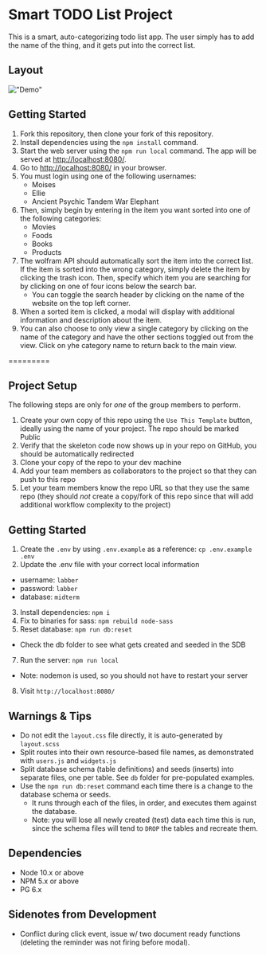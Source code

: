 # Smart TODO List Project

This is a smart, auto-categorizing todo list app. The user simply has to add the name of the thing, and it gets put into the correct list.


## Layout

!["Demo"](https://github.com/mcken-vince/SmartList/blob/master/planning/SmartList-demo.gif)

## Getting Started

1. Fork this repository, then clone your fork of this repository.
2. Install dependencies using the `npm install` command.
3. Start the web server using the `npm run local` command. The app will be served at <http://localhost:8080/>.
4. Go to <http://localhost:8080/> in your browser.
5. You must login using one of the following usernames:
    - Moises
    - Ellie
    - Ancient Psychic Tandem War Elephant
6. Then, simply begin by entering in the item you want sorted into one of the following categories:
    - Movies
    - Foods
    - Books
    - Products
7. The wolfram API should automatically sort the item into the correct list. If the item is sorted into the wrong category, simply delete the item by clicking the trash icon. Then, specify which item you are searching for by clicking on one of four icons below the search bar.
    - You can toggle the search header by clicking on the name of the website on the top left corner.
8. When a sorted item is clicked, a modal will display with additional information and description about the item.
9. You can also choose to only view a single category by clicking on the name of the category and have the other sections toggled out from the view. Click on yhe category name to return back to the main view.


=========

## Project Setup

The following steps are only for _one_ of the group members to perform.

1. Create your own copy of this repo using the `Use This Template` button, ideally using the name of your project. The repo should be marked Public
2. Verify that the skeleton code now shows up in your repo on GitHub, you should be automatically redirected
3. Clone your copy of the repo to your dev machine
4. Add your team members as collaborators to the project so that they can push to this repo
5. Let your team members know the repo URL so that they use the same repo (they should _not_ create a copy/fork of this repo since that will add additional workflow complexity to the project)


## Getting Started

1. Create the `.env` by using `.env.example` as a reference: `cp .env.example .env`
2. Update the .env file with your correct local information 
  - username: `labber` 
  - password: `labber` 
  - database: `midterm`
3. Install dependencies: `npm i`
4. Fix to binaries for sass: `npm rebuild node-sass`
5. Reset database: `npm run db:reset`
  - Check the db folder to see what gets created and seeded in the SDB
7. Run the server: `npm run local`
  - Note: nodemon is used, so you should not have to restart your server
8. Visit `http://localhost:8080/`

## Warnings & Tips

- Do not edit the `layout.css` file directly, it is auto-generated by `layout.scss`
- Split routes into their own resource-based file names, as demonstrated with `users.js` and `widgets.js`
- Split database schema (table definitions) and seeds (inserts) into separate files, one per table. See `db` folder for pre-populated examples. 
- Use the `npm run db:reset` command each time there is a change to the database schema or seeds. 
  - It runs through each of the files, in order, and executes them against the database. 
  - Note: you will lose all newly created (test) data each time this is run, since the schema files will tend to `DROP` the tables and recreate them.

## Dependencies

- Node 10.x or above
- NPM 5.x or above
- PG 6.x

## Sidenotes from Development

- Conflict during click event, issue w/ two document ready functions (deleting the reminder was not firing before modal).
